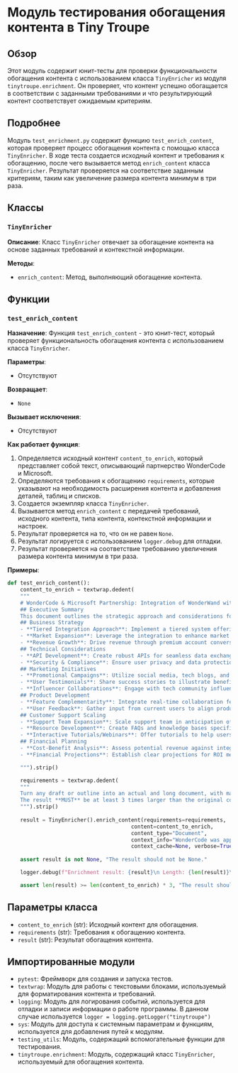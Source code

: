 # Модуль тестирования обогащения контента в Tiny Troupe

## Обзор

Этот модуль содержит юнит-тесты для проверки функциональности обогащения контента с использованием класса `TinyEnricher` из модуля `tinytroupe.enrichment`.
Он проверяет, что контент успешно обогащается в соответствии с заданными требованиями и что результирующий контент соответствует ожидаемым критериям.

## Подробнее

Модуль `test_enrichment.py` содержит функцию `test_enrich_content`, которая проверяет процесс обогащения контента с помощью класса `TinyEnricher`. В ходе теста создается исходный контент и требования к обогащению, после чего вызывается метод `enrich_content` класса `TinyEnricher`. Результат проверяется на соответствие заданным критериям, таким как увеличение размера контента минимум в три раза.

## Классы

### `TinyEnricher`

**Описание**: Класс `TinyEnricher` отвечает за обогащение контента на основе заданных требований и контекстной информации.

**Методы**:

- `enrich_content`: Метод, выполняющий обогащение контента.

## Функции

### `test_enrich_content`

**Назначение**: Функция `test_enrich_content` - это юнит-тест, который проверяет функциональность обогащения контента с использованием класса `TinyEnricher`.

**Параметры**:
- Отсутствуют

**Возвращает**:
- `None`

**Вызывает исключения**:
- Отсутствуют

**Как работает функция**:

1.  Определяется исходный контент `content_to_enrich`, который представляет собой текст, описывающий партнерство WonderCode и Microsoft.
2.  Определяются требования к обогащению `requirements`, которые указывают на необходимость расширения контента и добавления деталей, таблиц и списков.
3.  Создается экземпляр класса `TinyEnricher`.
4.  Вызывается метод `enrich_content` с передачей требований, исходного контента, типа контента, контекстной информации и настроек.
5.  Результат проверяется на то, что он не равен `None`.
6.  Результат логируется с использованием `logger.debug` для отладки.
7.  Результат проверяется на соответствие требованию увеличения размера контента минимум в три раза.

**Примеры**:

```python
def test_enrich_content():
    content_to_enrich = textwrap.dedent(
    """
    # WonderCode & Microsoft Partnership: Integration of WonderWand with GitHub
    ## Executive Summary
    This document outlines the strategic approach and considerations for the partnership between WonderCode and Microsoft, focusing on the integration of WonderWand with GitHub. It captures the collaborative efforts and insights from various departments within WonderCode.
    ## Business Strategy
    - **Tiered Integration Approach**: Implement a tiered system offering basic features to free users and advanced functionalities for premium accounts.
    - **Market Expansion**: Leverage the integration to enhance market presence and user base.
    - **Revenue Growth**: Drive revenue through premium account conversions.
    ## Technical Considerations
    - **API Development**: Create robust APIs for seamless data exchange between WonderWand and GitHub.
    - **Security & Compliance**: Ensure user privacy and data protection, adhering to regulations.
    ## Marketing Initiatives
    - **Promotional Campaigns**: Utilize social media, tech blogs, and developer forums to promote the integration.
    - **User Testimonials**: Share success stories to illustrate benefits.
    - **Influencer Collaborations**: Engage with tech community influencers to amplify reach.
    ## Product Development
    - **Feature Complementarity**: Integrate real-time collaboration features into GitHub's code review process.
    - **User Feedback**: Gather input from current users to align product enhancements with user needs.
    ## Customer Support Scaling
    - **Support Team Expansion**: Scale support team in anticipation of increased queries.
    - **Resource Development**: Create FAQs and knowledge bases specific to the integration.
    - **Interactive Tutorials/Webinars**: Offer tutorials to help users maximize the integration's potential.
    ## Financial Planning
    - **Cost-Benefit Analysis**: Assess potential revenue against integration development and maintenance costs.
    - **Financial Projections**: Establish clear projections for ROI measurement.

    """).strip()

    requirements = textwrap.dedent(
    """
    Turn any draft or outline into an actual and long document, with many, many details. Include tables, lists, and other elements.
    The result **MUST** be at least 3 times larger than the original content in terms of characters - do whatever it takes to make it this long and detailed.
    """).strip()
    
    result = TinyEnricher().enrich_content(requirements=requirements, 
                                       content=content_to_enrich, 
                                       content_type="Document", 
                                       context_info="WonderCode was approached by Microsoft to for a partnership.",
                                       context_cache=None, verbose=True)    
    
    assert result is not None, "The result should not be None."

    logger.debug(f"Enrichment result: {result}\n Length: {len(result)}\n Original length: {len(content_to_enrich)}\n")

    assert len(result) >= len(content_to_enrich) * 3, "The result should be at least 3 times larger than the original content."
```
## Параметры класса

-   `content_to_enrich` (str): Исходный контент для обогащения.
-   `requirements` (str): Требования к обогащению контента.
-   `result` (str): Результат обогащения контента.

## Импортированные модули
-   `pytest`: Фреймворк для создания и запуска тестов.
-   `textwrap`: Модуль для работы с текстовыми блоками, используемый для форматирования контента и требований.
-   `logging`: Модуль для логирования событий, используется для отладки и записи информации о работе программы. В данном случае используется `logger = logging.getLogger("tinytroupe")`
-   `sys`: Модуль для доступа к системным параметрам и функциям, используется для добавления путей к модулям.
-   `testing_utils`: Модуль, содержащий вспомогательные функции для тестирования.
-   `tinytroupe.enrichment`: Модуль, содержащий класс `TinyEnricher`, используемый для обогащения контента.